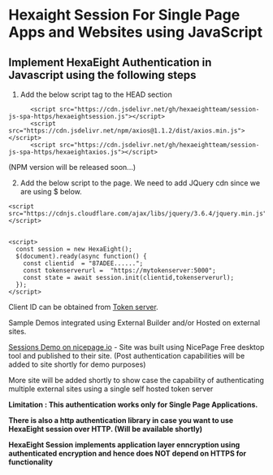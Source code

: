 # Hexaight Session For Single Page Apps and Websites using JavaScript

## Implement HexaEight Authentication in Javascript using the following steps

1. Add the below script tag to the HEAD section

```
      <script src="https://cdn.jsdelivr.net/gh/hexaeightteam/session-js-spa-https/hexaeightsession.js"></script>
      <script src="https://cdn.jsdelivr.net/npm/axios@1.1.2/dist/axios.min.js"></script>
      <script src="https://cdn.jsdelivr.net/gh/hexaeightteam/session-js-spa-https/hexaeightaxios.js"></script>
```
(NPM version will be released soon...)

2. Add the below script to the page. We need to add JQuery cdn since we are using $ below.


```
<script src="https://cdnjs.cloudflare.com/ajax/libs/jquery/3.6.4/jquery.min.js"></script>


<script>
  const session = new HexaEight();
  $(document).ready(async function() {
	const clientid  = "87ADEE......";
	const tokenserverurl =  "https://mytokenserver:5000";
	const state = await session.init(clientid,tokenserverurl);
  }); 
</script>
```

Client ID can be obtained from [Token server](https://github.com/HexaEightTeam/HexaEight-Token-Server).  

Sample Demos integrated using External Builder and/or Hosted on external sites.

[Sessions Demo on nicepage.io](https://hexaeight-session.nicepage.io/) - Site was built using NicePage Free desktop tool and published to their site. (Post authentication capabilities will be added to site shortly for demo purposes) 

More site will be added shortly to show case the capability of authenticating multiple external sites using a single self hosted token server

**Limitation : This authentication works only for Single Page Applications.**  

**There is also a http authentication library in case you want to use HexaEight session over HTTP. (Will be available shortly)**

**HexaEight Session implements application layer enncryption using authenticated encryption and hence does NOT depend on HTTPS for functionality**


